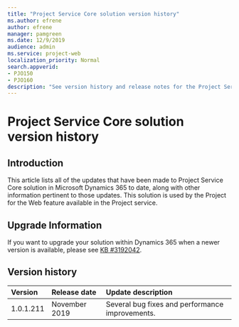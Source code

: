 ```yaml
---
title: "Project Service Core solution version history"
ms.author: efrene
author: efrene
manager: pamgreen
ms.date: 12/9/2019
audience: admin
ms.service: project-web
localization_priority: Normal
search.appverid:
- PJO150
- PJO160
description: "See version history and release notes for the Project Service core solution."
---
```


# Project Service Core solution version history


  
## Introduction

This article lists all of the updates that have been made to Project Service Core solution in Microsoft Dynamics 365 to date, along with other information pertinent to those updates. This solution is used by the Project for the Web feature available in the Project service.

## Upgrade Information
If you want to upgrade your solution within Dynamics 365 when a newer version is available, please see [KB #3192042](https://support.microsoft.com/help/3192042/how-to-upgrade-the-solutions-for-a-microsoft-dynamics-crm-portals-depl). 


## Version history

  
|**Version**|**Release date**|**Update description**|
|:-----|:-----|:-----|
|1.0.1.211  <br/> |November 2019  <br/> |Several bug fixes and performance improvements.  <br/> |


   


